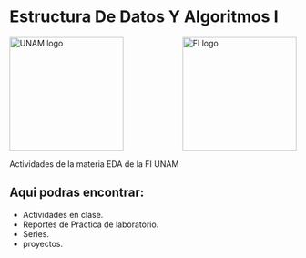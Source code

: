 # Estructura De Datos Y Algoritmos I 

<p align="left"><img height="200" width="200" src="https://upload.wikimedia.org/wikipedia/commons/c/ca/Escudo-UNAM-escalable.svg" alt="UNAM logo"><img align="right" height="200" width="200" src="https://imgur.com/a/CqaVY4B.png" alt="FI logo"></p>

Actividades de la materia EDA de la FI UNAM

## Aqui podras encontrar:

- Actividades en clase.
- Reportes de Practica de laboratorio.
- Series.
- proyectos.
